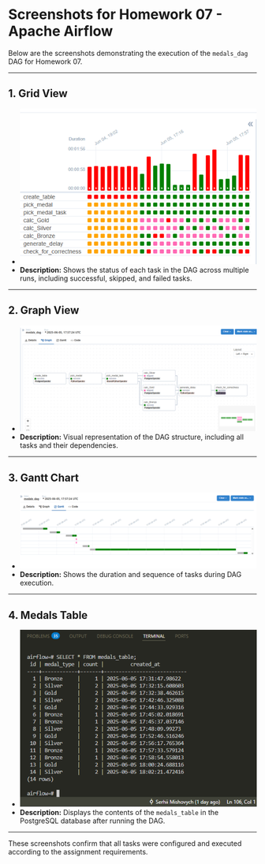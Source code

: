 # Screenshots for Homework 07 - Apache Airflow

Below are the screenshots demonstrating the execution of the `medals_dag` DAG for Homework 07.

---

## 1. Grid View

- ![grid.png](screenshots/grid.png)
- **Description:** Shows the status of each task in the DAG across multiple runs, including successful, skipped, and failed tasks.

---

## 2. Graph View

- ![graph.png](screenshots/graph.png)
- **Description:** Visual representation of the DAG structure, including all tasks and their dependencies.

---

## 3. Gantt Chart

- ![gantt.png](screenshots/gantt.png)
- **Description:** Shows the duration and sequence of tasks during DAG execution.

---

## 4. Medals Table

- ![medals_table.png](screenshots/medals_table.png)
- **Description:** Displays the contents of the `medals_table` in the PostgreSQL database after running the DAG.

---

These screenshots confirm that all tasks were configured and executed according to the assignment requirements.
